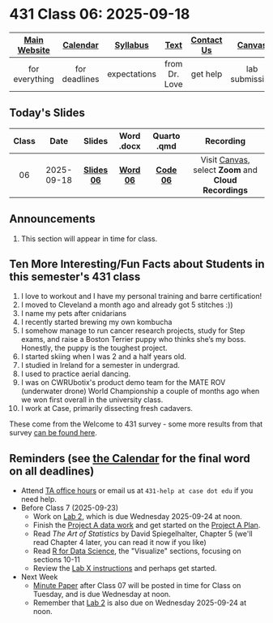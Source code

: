 # 431 Class 06: 2025-09-18

[Main Website](https://thomaselove.github.io/431-2025/) | [Calendar](https://thomaselove.github.io/431-2025/calendar.html) | [Syllabus](https://thomaselove.github.io/431-syllabus-2025/) | [Text](https://thomaselove.github.io/431-book/) | [Contact Us](https://thomaselove.github.io/431-2025/contact.html) | [Canvas](https://canvas.case.edu) | [Data and Code](https://github.com/THOMASELOVE/431-data)
:-----------: | :--------------: | :----------: | :---------: | :-------------: | :-----------: | :------------:
for everything | for deadlines | expectations | from Dr. Love | get help | lab submission | for downloads

## Today's Slides

Class | Date | Slides | Word .docx | Quarto .qmd | Recording
:---: | :--------: | :------: | :------: | :------: | :-------------:
06 | 2025-09-18 | **[Slides 06](https://thomaselove.github.io/431-slides-2025/class06.html)** | **[Word 06](https://thomaselove.github.io/431-slides-2025/class06w.docx)** | **[Code 06](https://github.com/THOMASELOVE/431-slides-2025/blob/main/class06.qmd)** | Visit [Canvas](https://canvas.case.edu/), select **Zoom** and **Cloud Recordings**

## Announcements

1. This section will appear in time for class. 

## Ten More Interesting/Fun Facts about Students in this semester's 431 class

1. I love to workout and I have my personal training and barre certification!
2. I moved to Cleveland a month ago and already got 5 stitches :))
3. I name my pets after cnidarians
4. I recently started brewing my own kombucha
5. I somehow manage to run cancer research projects, study for Step exams, and raise a Boston Terrier puppy who thinks she’s my boss. Honestly, the puppy is the toughest project.
6. I started skiing when I was 2 and a half years old.
7. I studied in Ireland for a semester in undergrad.
8. I used to practice aerial dancing.
9. I was on CWRUbotix's product demo team for the MATE ROV (underwater drone) World Championship a couple of months ago when we won first overall in the university class.
10. I work at Case, primarily dissecting fresh cadavers.

These come from the Welcome to 431 survey - some more results from that survey [can be found here](https://github.com/THOMASELOVE/431-classes-2025/blob/main/class02/welcome_report.md).

## Reminders (see [the Calendar](https://thomaselove.github.io/431-2025/calendar.html) for the final word on all deadlines)

- Attend [TA office hours](https://thomaselove.github.io/431-2025/contact.html#ta-office-hours) or email us at `431-help at case dot edu` if you need help.     
- Before Class 7 (2025-09-23)
    - Work on [Lab 2](https://github.com/THOMASELOVE/431-labs-2025/tree/main/lab2), which is due Wednesday 2025-09-24 at noon.
    - Finish the [Project A data work](https://thomaselove.github.io/431-projectA-2025/) and get started on the [Project A Plan](https://thomaselove.github.io/431-projectA-2025/).
    - Read *The Art of Statistics* by David Spiegelhalter, Chapter 5 (we'll read Chapter 4 later, you can read it now if you like)
    - Read [R for Data Science](https://r4ds.hadley.nz/), the "Visualize" sections, focusing on sections 10-11
    - Review the [Lab X instructions](https://github.com/THOMASELOVE/431-labs-2025/tree/main/labX) and perhaps get started.
- Next Week
    - [Minute Paper](https://github.com/THOMASELOVE/431-minute-2025/tree/main) after Class 07 will be posted in time for Class on Tuesday, and is due Wednesday at noon.
    - Remember that [Lab 2](https://github.com/THOMASELOVE/431-labs-2025/tree/main/lab2) is also due on Wednesday 2025-09-24 at noon.
